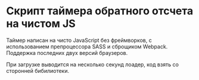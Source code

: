 # Скрипт таймера обратного отсчета на чистом JS

Таймер написан на чисто JavaScript без фреймворков, с использованием препроцессора SASS и сброщиком Webpack.
Поддержка последних двух версий браузеров.

При загрузке выводится на несколько секунд лоадер, код взять со сторонней бибилиотеки.